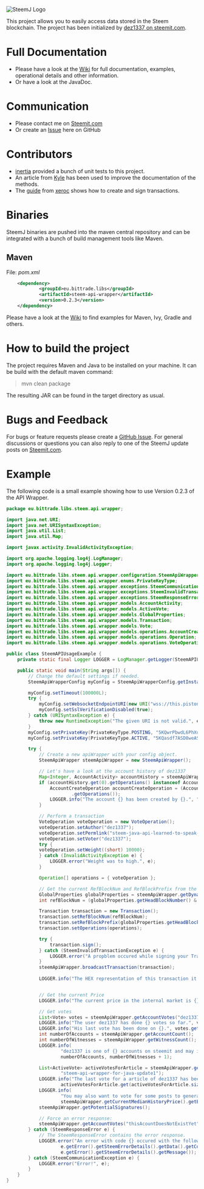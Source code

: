 ![SteemJ Logo](https://camo.githubusercontent.com/a325dd7ebceee15b8ca3fd57383c4e8330cc0425/687474703a2f2f696d6775722e636f6d2f784a4c514e31752e706e67)

This project allows you to easily access data stored in the Steem blockchain. The project has been initialized by <a href="https://steemit.com/@dez1337">dez1337 on steemit.com</a>.

# Full Documentation
- Please have a look at the [Wiki](https://github.com/marvin-we/steem-java-api-wrapper/wiki) for full documentation, examples, operational details and other information.
- Or have a look at the JavaDoc.

# Communication
- Please contact me on [Steemit.com](https://steemit.com/@dez1337)
- Or create an [Issue](https://github.com/marvin-we/steem-java-api-wrapper/issues) here on GitHub

# Contributors
- [inertia](https://steemit.com/@inertia) provided a bunch of unit tests to this project.
- An article from [Kyle](https://steemit.com/@klye) has been used to improve the documentation of the methods.
- The [guide](https://steemit.com/steem/@xeroc/steem-transaction-signing-in-a-nutshell) from [xeroc](https://steemit.com/@xeroc) shows how to create and sign transactions.

# Binaries
SteemJ binaries are pushed into the maven central repository and can be integrated with a bunch of build management tools like Maven.

## Maven
File: <i>pom.xml</i>
```Xml
	<dependency>
            <groupId>eu.bittrade.libs</groupId>
            <artifactId>steem-api-wrapper</artifactId>
            <version>0.2.3</version>
	</dependency>
```

Please have a look at the [Wiki](https://github.com/marvin-we/steem-java-api-wrapper/wiki/How-to-add-SteemJ-to-your-project) to find examples for Maven, Ivy, Gradle and others.

# How to build the project
The project requires Maven and Java to be installed on your machine. It can be build with the default maven command:

>mvn clean package

The resulting JAR can be found in the target directory as usual.

# Bugs and Feedback
For bugs or feature requests please create a [GitHub Issue](https://github.com/marvin-we/steem-java-api-wrapper/issues). For general discussions or questions you can also reply to one of the SteemJ update posts on [Steemit.com](https://steemit.com/@dez1337).

# Example
The following code is a small example showing how to use Version 0.2.3 of the API Wrapper.

```Java
package eu.bittrade.libs.steem.api.wrapper;

import java.net.URI;
import java.net.URISyntaxException;
import java.util.List;
import java.util.Map;

import javax.activity.InvalidActivityException;

import org.apache.logging.log4j.LogManager;
import org.apache.logging.log4j.Logger;

import eu.bittrade.libs.steem.api.wrapper.configuration.SteemApiWrapperConfig;
import eu.bittrade.libs.steem.api.wrapper.enums.PrivateKeyType;
import eu.bittrade.libs.steem.api.wrapper.exceptions.SteemCommunicationException;
import eu.bittrade.libs.steem.api.wrapper.exceptions.SteemInvalidTransactionException;
import eu.bittrade.libs.steem.api.wrapper.exceptions.SteemResponseError;
import eu.bittrade.libs.steem.api.wrapper.models.AccountActivity;
import eu.bittrade.libs.steem.api.wrapper.models.ActiveVote;
import eu.bittrade.libs.steem.api.wrapper.models.GlobalProperties;
import eu.bittrade.libs.steem.api.wrapper.models.Transaction;
import eu.bittrade.libs.steem.api.wrapper.models.Vote;
import eu.bittrade.libs.steem.api.wrapper.models.operations.AccountCreateOperation;
import eu.bittrade.libs.steem.api.wrapper.models.operations.Operation;
import eu.bittrade.libs.steem.api.wrapper.models.operations.VoteOperation;

public class SteemAPIUsageExample {
    private static final Logger LOGGER = LogManager.getLogger(SteemAPIUsageExample.class);

    public static void main(String args[]) {
        // Change the default settings if needed.
        SteemApiWrapperConfig myConfig = SteemApiWrapperConfig.getInstance();

        myConfig.setTimeout(100000L);
        try {
            myConfig.setWebsocketEndpointURI(new URI("wss://this.piston.rocks"));
            myConfig.setSslVerificationDisabled(true);
        } catch (URISyntaxException e) {
            throw new RuntimeException("The given URI is not valid.", e);
        }
        myConfig.setPrivateKey(PrivateKeyType.POSTING, "5KQwrPbwdL6PhXujxW37FSSQZ1JiwsST4cqQzDeyXtP79zkvFD3");
        myConfig.setPrivateKey(PrivateKeyType.ACTIVE, "5KQasdf7ASD8weASdW37FSSsadfAImkwASd732QzDeyXtP79zk");

        try {
            // Create a new apiWrapper with your config object.
            SteemApiWrapper steemApiWrapper = new SteemApiWrapper();

            // Let's have a look at the account history of dez1337
            Map<Integer, AccountActivity> accountHistory = steemApiWrapper.getAccountHistory("dez1337", 100, 100);
            if (accountHistory.get(0).getOperations() instanceof AccountCreateOperation) {
                AccountCreateOperation accountCreateOperation = (AccountCreateOperation) (accountHistory.get(0)
                        .getOperations());
                LOGGER.info("The account {} has been created by {}.", "dez1337", accountCreateOperation.getCreator());
            }

            // Perform a transaction
            VoteOperation voteOperation = new VoteOperation();
            voteOperation.setAuthor("dez1337");
            voteOperation.setPermlink("steem-java-api-learned-to-speak-graphene-update-5");
            voteOperation.setVoter("dez1337");
            try {
            voteOperation.setWeight((short) 10000);
            } catch (InvalidActivityException e) {
                LOGGER.error("Weight was to high.", e);
            }

            Operation[] operations = { voteOperation };

            // Get the current RefBlockNum and RefBlockPrefix from the global properties.
            GlobalProperties globalProperties = steemApiWrapper.getDynamicGlobalProperties();
            int refBlockNum = (globalProperties.getHeadBlockNumber() & 0xFFFF);

            Transaction transaction = new Transaction();
            transaction.setRefBlockNum(refBlockNum);
            transaction.setRefBlockPrefix(globalProperties.getHeadBlockId());
            transaction.setOperations(operations);

            try {
                transaction.sign();
            } catch (SteemInvalidTransactionException e) {
                LOGGER.error("A propblem occured while signing your Transaction.", e);
            }
            steemApiWrapper.broadcastTransaction(transaction);
            
            LOGGER.info("The HEX representation of this transaction it {}.", steemApiWrapper.getTransactionHex(transaction));


            // Get the current Price
            LOGGER.info("The current price in the internal market is {}.", steemApiWrapper.getCurrentMedianHistoryPrice().getBase().getAmount());

            // Get votes
            List<Vote> votes = steemApiWrapper.getAccountVotes("dez1337");
            LOGGER.info("The user dez1337 has done {} votes so far.", votes.size());
            LOGGER.info("His last vote has been done on {}.", votes.get(votes.size() - 1).getTime());
            int numberOfAccounts = steemApiWrapper.getAccountCount();
            int numberOfWitnesses = steemApiWrapper.getWitnessCount();
            LOGGER.info(
                    "dez1337 is one of {} accounts on steemit and may increase the number witnesses to {} in the near future.",
                    numberOfAccounts, numberOfWitnesses + 1);

            List<ActiveVote> activeVotesForArticle = steemApiWrapper.getActiveVotes("dez1337",
                    "steem-api-wrapper-for-java-update1");
            LOGGER.info("The last vote for a article of dez1337 has been done from {}.",
                    activeVotesForArticle.get(activeVotesForArticle.size() - 1).getVoter());
            LOGGER.info(
                    "You may also want to vote for some posts to generate some Steem which is currently worth about {}.",
                    steemApiWrapper.getCurrentMedianHistoryPrice().getBase());
            steemApiWrapper.getPotentialSignatures();

            // Force an error response:
            steemApiWrapper.getAccountVotes("thisAcountDoesNotExistYet");
        } catch (SteemResponseError e) {
            // The SteemResponseError contains the error response.
            LOGGER.error("An error with code {} occured with the following message {}.",
                    e.getError().getSteemErrorDetails().getData().getCode(),
                    e.getError().getSteemErrorDetails().getMessage());
        } catch (SteemCommunicationException e) {
            LOGGER.error("Error!", e);
        }
    }
}
```
